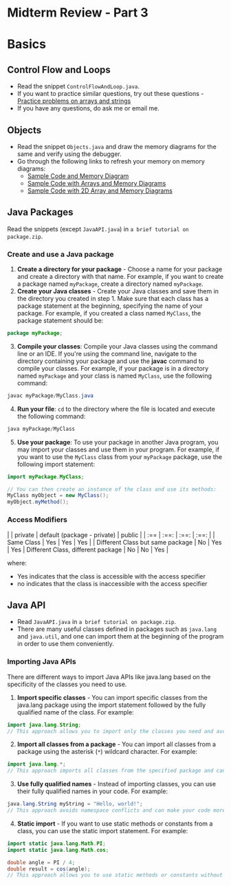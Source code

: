 # Midterm Review - Part 3

# Basics
## Control Flow and Loops
- Read the snippet `ControlFlowAndLoop.java`.
- If you want to practice similar questions, try out these questions - [Practice problems on arrays and strings](https://github.com/TejasViswa/PIC20A_Disc/blob/main/Week_2/ProblemSolving.md)
- If you have any questions, do ask me or email me.

## Objects
- Read the snippet `Objects.java` and draw the memory diagrams for the same and verify using the debugger.
- Go through the following links to refresh your memory on memory diagrams:
  - [Sample Code and Memory Diagram](https://github.com/TejasViswa/PIC20A_Disc/blob/main/Week_3/SampleCodeNMemDiag.md)
  - [Sample Code with Arrays and Memory Diagrams](https://github.com/TejasViswa/PIC20A_Disc/blob/main/Week_3/SampleArrayNMemDiag.md)
  - [Sample Code with 2D Array and Memory Diagrams](https://github.com/TejasViswa/PIC20A_Disc/blob/main/Week_3/SampleMultiArrayNMemDiag.md)

## Java Packages
Read the snippets (except `JavaAPI.java`) in `a brief tutorial on package.zip`.
### Create and use a Java package
1. **Create a directory for your package** - Choose a name for your package and create a directory with that name. For example, if you want to create a package named `myPackage`, create a directory named `myPackage`.
2. **Create your Java classes** - Create your Java classes and save them in the directory you created in step 1. Make sure that each class has a package statement at the beginning, specifying the name of your package. For example, if you created a class named `MyClass`, the package statement should be:
```java
package myPackage;
```
3. **Compile your classes**: Compile your Java classes using the command line or an IDE. If you're using the command line, navigate to the directory containing your package and use the **javac** command to compile your classes. For example, if your package is in a directory named `myPackage` and your class is named `MyClass`, use the following command:
```java
javac myPackage/MyClass.java
```
4. **Run your file**: `cd` to the directory where the file is located and execute the following command:
```java
java myPackage/MyClass
```
5. **Use your package**: To use your package in another Java program, you may import your classes and use them in your program. For example, if you want to use the `MyClass` class from your `myPackage` package, use the following import statement:
```java
import myPackage.MyClass;

// You can then create an instance of the class and use its methods:
MyClass myObject = new MyClass();
myObject.myMethod();
```
### Access Modifiers
| | private | default (package - private) | public |
| :== | :==: | :==: | :==: |
| Same Class | Yes | Yes | Yes |
| Different Class but same package | No | Yes | Yes |
Different Class, different package | No | No | Yes |

where:
- Yes indicates that the class is accessible with the access specifier
- no indicates that the class is inaccessible with the access specifier

## Java API
- Read `JavaAPI.java` in `a brief tutorial on package.zip`.
- There are many useful classes defined in packages such as `java.lang` and `java.util`, and one can import them at
the beginning of the program in order to use them conveniently.
### Importing Java APIs
There are different ways to import Java APIs like java.lang based on the specificity of the classes you need to use.
1. **Import specific classes** - You can import specific classes from the java.lang package using the import statement followed by the fully qualified name of the class. For example:
```java
import java.lang.String;
// This approach allows you to import only the classes you need and avoid namespace conflicts.
```
2. **Import all classes from a package** - You can import all classes from a package using the asterisk (`*`) wildcard character. For example:
```java
import java.lang.*;
// This approach imports all classes from the specified package and can save you time typing import statements, but it can also lead to namespace conflicts.
```
3. **Use fully qualified names** - Instead of importing classes, you can use their fully qualified names in your code. For example:
```java
java.lang.String myString = "Hello, world!";
// This approach avoids namespace conflicts and can make your code more readable, but it can also make your code more verbose.
```
4. **Static import** - If you want to use static methods or constants from a class, you can use the static import statement. For example:
```java
import static java.lang.Math.PI;
import static java.lang.Math.cos;

double angle = PI / 4;
double result = cos(angle);
// This approach allows you to use static methods or constants without having to qualify them with the class name. However, it can also make your code less readable if used excessively.
```
